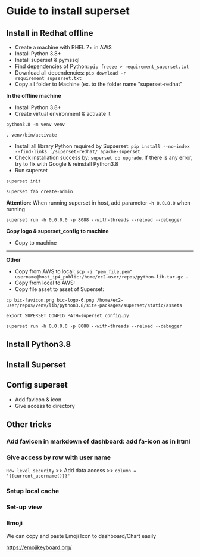 # Guide to install superset

## Install in Redhat offline

- Create a machine with RHEL 7+ in AWS
- Install Python 3.8+
- Install superset & pymssql
- Find dependencies of Python: `pip freeze > requirement_superset.txt`
- Download all dependencies: `pip download -r requirement_supserset.txt`
- Copy all folder to Machine (ex. to the folder name "superset-redhat"

**In the offline machine**

- Install Python 3.8+
- Create virtual environment & activate it

`python3.8 -m venv venv`

`. venv/bin/activate`

- Install all library Python required by Supserset: `pip install --no-index --find-links ./superset-redhat/ apache-superset`
- Check installation success by: `superset db upgrade`. If there is any error, try to fix with Google & reinstall Python3.8
- Run superset

`superset init`

`superset fab create-admin`

**Attention**: When running superset in host, add parameter `-h 0.0.0.0` when running

`superset run -h 0.0.0.0 -p 8088 --with-threads --reload --debugger`

**Copy logo & superset_config to machine**

- Copy to machine

---

**Other**

- Copy from AWS to local: `scp -i "pem_file.pem" username@host_ip4_public:/home/ec2-user/repos/python-lib.tar.gz .`
- Copy from local to AWS: 
- Copy file asset to asset of Superset:

`cp bic-favicon.png bic-logo-6.png /home/ec2-user/repos/venv/lib/python3.8/site-packages/superset/static/assets`

`export SUPERSET_CONFIG_PATH=superset_config.py`

`superset run -h 0.0.0.0 -p 8088 --with-threads --reload --debugger`

## Install Python3.8

## Install Superset

## Config superset

- Add favicon & icon
- Give access to directory

## Other tricks

### Add favicon in markdown of dashboard: add fa-icon as in html
### Give access by row with user name 

`Row level security` >> Add data access >> `column = '{{current_username()}}'`

### Setup local cache

### Set-up view

### Emoji

We can copy and paste Emoji Icon to dashboard/Chart easily

https://emojikeyboard.org/


